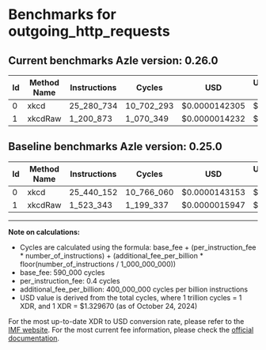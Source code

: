 # Benchmarks for outgoing_http_requests

## Current benchmarks Azle version: 0.26.0

| Id  | Method Name | Instructions | Cycles     | USD           | USD/Million Calls | Change                              |
| --- | ----------- | ------------ | ---------- | ------------- | ----------------- | ----------------------------------- |
| 0   | xkcd        | 25_280_734   | 10_702_293 | $0.0000142305 | $14.23            | <font color="green">-159_418</font> |
| 1   | xkcdRaw     | 1_200_873    | 1_070_349  | $0.0000014232 | $1.42             | <font color="green">-322_470</font> |

## Baseline benchmarks Azle version: 0.25.0

| Id  | Method Name | Instructions | Cycles     | USD           | USD/Million Calls |
| --- | ----------- | ------------ | ---------- | ------------- | ----------------- |
| 0   | xkcd        | 25_440_152   | 10_766_060 | $0.0000143153 | $14.31            |
| 1   | xkcdRaw     | 1_523_343    | 1_199_337  | $0.0000015947 | $1.59             |

---

**Note on calculations:**

- Cycles are calculated using the formula: base_fee + (per_instruction_fee \* number_of_instructions) + (additional_fee_per_billion \* floor(number_of_instructions / 1_000_000_000))
- base_fee: 590_000 cycles
- per_instruction_fee: 0.4 cycles
- additional_fee_per_billion: 400_000_000 cycles per billion instructions
- USD value is derived from the total cycles, where 1 trillion cycles = 1 XDR, and 1 XDR = $1.329670 (as of October 24, 2024)

For the most up-to-date XDR to USD conversion rate, please refer to the [IMF website](https://www.imf.org/external/np/fin/data/rms_sdrv.aspx).
For the most current fee information, please check the [official documentation](https://internetcomputer.org/docs/current/developer-docs/gas-cost#execution).
